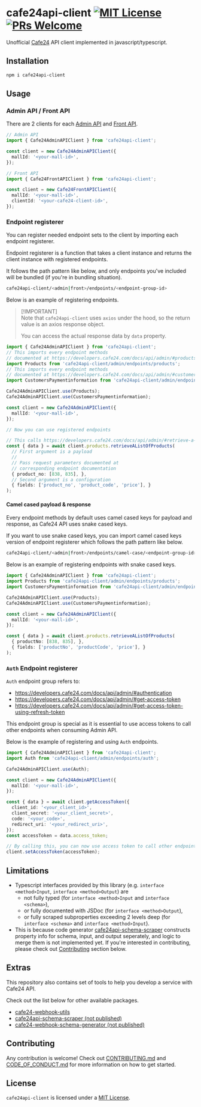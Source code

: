 # cafe24api-client [![MIT License](https://img.shields.io/badge/license-MIT-blue.svg)](./LICENSE) [![PRs Welcome](https://img.shields.io/badge/PRs-welcome-brightgreen.svg)](https://github.com/shepherd231/cafe24api-client/blob/master/.github/CONTRIBUTING.md)

Unofficial [Cafe24](https://www.cafe24.com/) API client implemented in javascript/typescript.

## Installation

```bash
npm i cafe24api-client
```

## Usage

### Admin API / Front API

There are 2 clients for each [Admin API](https://developers.cafe24.com/docs/api/admin) and [Front API](https://developers.cafe24.com/docs/api/front).

```typescript
// Admin API
import { Cafe24AdminAPIClient } from 'cafe24api-client';

const client = new Cafe24AdminAPIClient({
  mallId: '<your-mall-id>',
});
```

```typescript
// Front API
import { Cafe24FrontAPIClient } from 'cafe24api-client';

const client = new Cafe24FrontAPIClient({
  mallId: '<your-mall-id>',
  clientId: '<your-cafe24-client-id>',
});
```

### Endpoint registerer

You can register needed endpoint sets to the client by importing each endpoint registerer.

Endpoint registerer is a function that takes a client instance and returns the client instance with registered endpoints.

It follows the path pattern like below, and only endpoints you've included will be bundled (if you're in bundling situation).

```bash
cafe24api-client/<admin|front>/endpoints/<endpoint-group-id>
```

Below is an example of registering endpoints.

> [!IMPORTANT]\
> Note that `cafe24api-client` uses `axios` under the hood,
> so the return value is an axios response object.
> 
> You can access the actual response data by `data` property.

```typescript
import { Cafe24AdminAPIClient } from 'cafe24api-client';
// This imports every endpoint methods 
// documented at https://developers.cafe24.com/docs/api/admin/#products
import Products from 'cafe24api-client/admin/endpoints/products';
// This imports every endpoint methods
// documented at https://developers.cafe24.com/docs/api/admin/#customers-paymentinformation
import CustomersPaymentinformation from 'cafe24api-client/admin/endpoints/customers-paymentinformation';

Cafe24AdminAPIClient.use(Products);
Cafe24AdminAPIClient.use(CustomersPaymentinformation);

const client = new Cafe24AdminAPIClient({
  mallId: '<your-mall-id>',
});

// Now you can use registered endpoints

// This calls https://developers.cafe24.com/docs/api/admin/#retrieve-a-list-of-products
const { data } = await client.products.retrieveAListOfProducts(
  // First argument is a payload
  //
  // Pass request parameters documented at
  // corresponding endpoint documentation
  { product_no: [838, 835], },
  // Second argument is a configuration
  { fields: ['product_no', 'product_code', 'price'], }
);

```

#### Camel cased payload & response

Every endpoint methods by default uses camel cased keys for payload and response, as Cafe24 API uses snake cased keys.

If you want to use snake cased keys, you can import camel cased keys version of endpoint registerer which follows the path pattern like below.

```bash
cafe24api-client/<admin|front>/endpoints/camel-case/<endpoint-group-id>
```

Below is an example of registering endpoints with snake cased keys.

```typescript
import { Cafe24AdminAPIClient } from 'cafe24api-client';
import Products from 'cafe24api-client/admin/endpoints/products';
import CustomersPaymentinformation from 'cafe24api-client/admin/endpoints/customers-paymentinformation';

Cafe24AdminAPIClient.use(Products);
Cafe24AdminAPIClient.use(CustomersPaymentinformation);

const client = new Cafe24AdminAPIClient({
  mallId: '<your-mall-id>',
});

const { data } = await client.products.retrieveAListOfProducts(
  { productNo: [838, 835], },
  { fields: ['productNo', 'productCode', 'price'], }
);
```

### `Auth` Endpoint registerer

`Auth` endpoint group refers to:

- https://developers.cafe24.com/docs/api/admin/#authentication
- https://developers.cafe24.com/docs/api/admin/#get-access-token
- https://developers.cafe24.com/docs/api/admin/#get-access-token-using-refresh-token

This endpoint group is special as it is essential to use access tokens to call other endpoints when consuming Admin API.

Below is the example of registering and using `Auth` endpoints.

```typescript
import { Cafe24AdminAPIClient } from 'cafe24api-client';
import Auth from 'cafe24api-client/admin/endpoints/auth';

Cafe24AdminAPIClient.use(Auth);

const client = new Cafe24AdminAPIClient({
  mallId: '<your-mall-id>',
});

const { data } = await client.getAccessToken({
  client_id: '<your_client_id>',
  client_secret: '<your_client_secret>',
  code: '<your_code>',
  redirect_uri: '<your_redirect_uri>',
});
const accessToken = data.access_token;

// By calling this, you can now use access token to call other endpoints
client.setAccessToken(accessToken);
```

## Limitations

- Typescript interfaces provided by this library (e.g. `interface <method>Input`, `interface <method>Output`) are 
  - not fully typed (for `interface <method>Input` and `interface <schema>`), 
  - or fully documented with JSDoc (for `interface <method>Output`), 
  - or fully scraped subproperties exceeding 2 levels deep (for `interface <schema>` and `interface <method>Input`).
- This is because code generator [cafe24api-schema-scraper](./packages/cafe24api-schema-scraper/README.md) constructs property info for schema, input, and output seperately, and logic to merge them is not implemented yet. If you're interested in contributing, please check out [Contributing](#contributing) section below.

## Extras

This repository also contains set of tools to help you develop a service with Cafe24 API.

Check out the list below for other available packages.

- [cafe24-webhook-utils](./packages/cafe24-webhook-utils/README.md)
- [cafe24api-schema-scraper (not published)](./packages/cafe24api-schema-scraper/README.md)
- [cafe24-webhook-schema-generator (not published)](./packages/cafe24-webhook-schema-generator/README.md)

## Contributing

Any contribution is welcome! Check out [CONTRIBUTING.md](https://github.com/shepherd231/cafe24api-client/blob/master/.github/CONTRIBUTING.md) and [CODE_OF_CONDUCT.md](https://github.com/shepherd231/cafe24api-client/blob/master/.github/CODE_OF_CONDUCT.md) for more information on how to get started.

## License

`cafe24api-client` is licensed under a [MIT License](https://github.com/shepherd231/cafe24api-client/blob/master/LICENSE).
